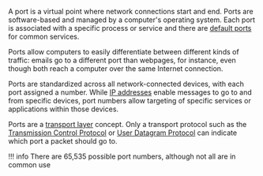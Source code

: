 A port is a virtual point where network connections start and end. Ports are software-based and managed by a computer's operating system. Each port is associated with a specific process or service and there are [default ports](../networking/defaultports.md) for common services.

Ports allow computers to easily differentiate between different kinds of traffic: emails go to a different port than webpages, for instance, even though both reach a computer over the same Internet connection.

Ports are standardized across all network-connected devices, with each port assigned a number. While [IP addresses](../networking/ipa.md) enable messages to go to and from specific devices, port numbers allow targeting of specific services or applications within those devices.

Ports are a [transport layer](../networking/transport.md) concept. Only a transport protocol such as the [Transmission Control Protocol](../networking/tcp.md) or [User Datagram Protocol](../networking/udp.md) can indicate which port a packet should go to.

!!! info
There are 65,535 possible port numbers, although not all are in common use
